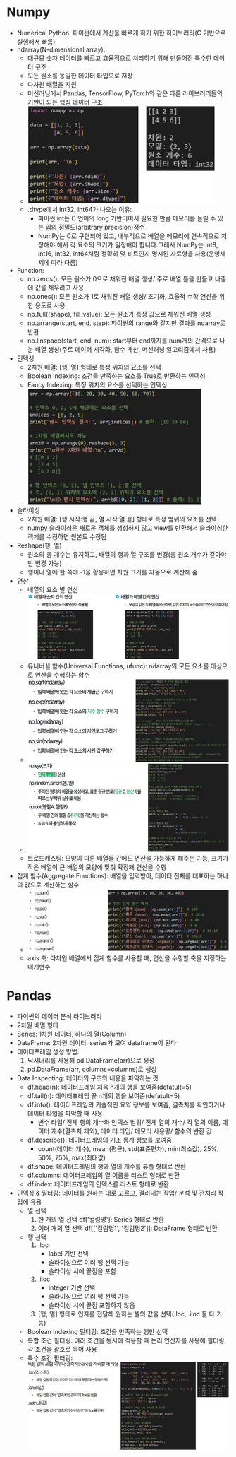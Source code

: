 # Numpy
- Numerical Python: 파이썬에서 계산을 빠르게 하기 위한 하이브러리(C 기반으로 실행해서 빠름)
- ndarray(N-dimensional array):
    - 대규모 숫자 데이터를 빠르고 효율적으로 처리하기 위해 만들어진 특수한 데이터 구조
    - 모든 원소를 동일한 데이터 타입으로 저장
    - 다차원 배열을 지원
    - 머신러닝에서 Pandas, TensorFlow, PyTorch와 같은 다른 라이브러리들의 기반이 되는 핵심 데이터 구조
    - ![function](image/ndarray.jpg)
    - .dtype에서 int32, int64가 나오는 이유:
        - 파이썬 int는 C 언어의 long 기반이여서 필요한 만큼 메모리를 늘릴 수 있는 임의 정밀도(arbitrary precision)정수
        - NumPy는 C로 구현되어 있고, 내부적으로 배열을 메모리에 연속적으로 저장해야 해서 각 요소의 크기가 일정해야 합니다.그래서 NumPy는 int8, int16, int32, int64처럼 정확히 몇 비트인지 명시된 자료형을 사용(운영체제에 따라 다름)
- Function:
    - np.zeros(): 모든 원소가 0으로 채워진 배열 생성/ 주로 배열 틀을 만들고 나중에 값을 채우려고 사용
    - np.ones(): 모든 원소가 1로 채워진 배열 생성/ 초기화, 효율적 수학 연산을 위한 용도로 사용
    - np.full((shape), fill_value): 모든 원소가 특정 값으로 채워진 배열 생성
    - np.arrange(start, end, step): 파이썬의 range와 같지만 결과를 ndarray로 반환
    - np.linspace(start, end, num): start부터 end까지를 num개의 간격으로 나눈 배열 생성(주로 데이터 시각화, 함수 계산, 머신러닝 알고리즘에서 사용)
- 인덱싱
    - 2차원 배열: [행, 열] 형태로 특정 위치의 요소를 선택
    - Boolean Indexing: 조건을 만족하는 요소를 True로 반환하는 인덱싱
    - Fancy Indexing: 특정 위치의 요소를 선택하는 인덱싱 ![function](image/fancy_indexing.jpg)
- 슬라이싱
    - 2차원 배열: [행 시작:행 끝, 열 시작:열 끝] 형태로 특정 범위의 요소를 선택
    - numpy 슬라이싱은 새로운 객체를 생성하지 않고 view를 반환해서 슬라이싱한 객체를 수정하면 원본도 수정됨
- Reshape(행, 열)
    - 원소의 총 개수는 유지하고, 배열의 행과 열 구조를 변경(총 원소 개수가 같아야만 변경 가능)
    - 행이나 열에 한 쪽에 -1을 활용하면 차원 크기를 자동으로 계산해 줌
- 연산
    - 배열의 요소 별 연산 ![function](image/numpy_연산.jpg)
    - 유니버셜 함수(Universal Functions, ufunc): ndarray의 모든 요소를 대상으로 연산을 수행하는 함수
    - ![function](image/ufunc1.jpg)
    - ![function](image/ufunc2.jpg)
    - 브로드캐스팅: 모양이 다른 배열들 간에도 연산을 가능하게 해주는 기능, 크기가 작은 배열이 큰 배열의 모양에 맞춰 확장돼 연산을 수행
- 집계 함수(Aggregate Functions): 배열을 입력받아, 데이터 전체를 대표하는 하나의 값으로 계산하는 함수
    - ![function](image/집계함수.jpg)
    - axis 축: 다차원 배열에서 집계 함수를 사용할 때, 연산을 수행할 축을 지정하는 매개변수

# Pandas
- 파이썬의 데이터 분석 라이브러리
- 2차원 배열 형태
- Series: 1차원 데이터, 하나의 열(Column)
- DataFrame: 2차원 데이터, series가 모여 dataframe이 된다
- 데이터프레임 생성 방법:
    1. 딕셔너리를 사용해 pd.DataFrame(arr)으로 생성
    2. pd.DataFrame(arr, columns=columns)로 생성
- Data Inspecting: 데이터의 구조와 내용을 파악하는 것
    - df.head(n): 데이터프레임 처음 n개의 행을 보여줌(defatult=5)
    - df.tail(n): 데이터프레임 끝 n개의 행을 보여줌(defatult=5)
    - df.info(): 데이터프레임의 기술적인 요약 정보를 보여줌, 결측치를 확인하거나 데이터 타입을 파악할 때 사용
        - 변수 타입/ 전체 행의 개수와 인덱스 범위/ 전체 열의 개수/ 각 열의 이름, 데이터 개수(결측치 제외), 데이터 타입/ 메모리 사용량/ 함수의 반환 값
    - df.describe(): 데이터프레임의 기초 통계 정보를 보여줌
        - count(데이터 개수), mean(평균), std(표준편차), min(최소값), 25%, 50%, 75%, max(최대값)
    - df.shape: 데이터프레임의 행과 열의 개수를 튜플 형태로 반환
    - df.columns: 데이터프레임의 열 이름을 리스트 형태로 반환
    - df.index: 데이터프레임의 인덱스를 리스트 형태로 반환
- 인덱싱 & 필터링: 데이터를 원하는 대로 고르고, 걸러내는 작업/ 분석 및 전처리 작업에 유용
    - 열 선택
        1. 한 개의 열 선택 df['컬럼명']: Series 형태로 반환
        2. 여러 개의 열 선택 df[['컬럼명1', '컬럼명2']]: DataFrame 형태로 반환
    - 행 선택
        1. .loc
            - label 기반 선택
            - 슬라이싱으로 여러 행 선택 가능
            - 슬라이싱 시에 끝점을 포함
        2. .iloc
            - integer 기반 선택
            - 슬라이싱으로 여러 행 선택 가능
            - 슬라이싱 시에 끝점 포함하지 않음
        3. [행, 열] 형태로 인자를 전달해 원하는 셀의 값을 선택(.loc, .iloc 둘 다 가능)
    - Boolean Indexing 필터링: 조건을 만족하는 행만 선택
    - 복합 조건 필터링: 여러 조건을 동시에 적용할 때 논리 연산자를 사용해 필터링, 각 조건을 괄호로 묶어 사용
    - 특수 조건 필터링: ![function](image/특수조건필터링.jpg)
